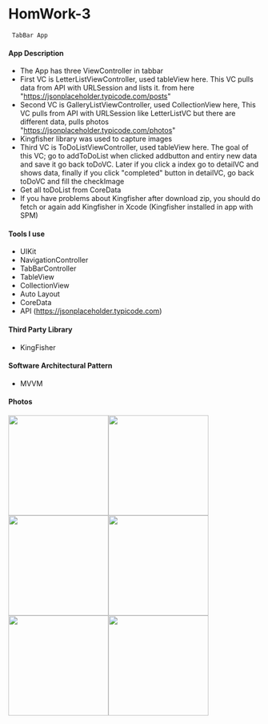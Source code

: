 # HomWork-3

     TabBar App

#### App Description
- The App has three ViewController in tabbar
- First VC is LetterListViewController, used tableView here. This VC pulls data from API with URLSession and lists it. from here "https://jsonplaceholder.typicode.com/posts"
- Second VC is GalleryListViewController, used CollectionView here, This VC pulls from API with URLSession like LetterListVC but there are different data, pulls photos "https://jsonplaceholder.typicode.com/photos"
- Kingfisher library was used to capture images
- Third VC is ToDoListViewController, used tableView here. The goal of this VC; go to addToDoList when clicked addbutton and entiry new data and save it go back toDoVC. Later if you click a index go to detailVC and shows data, finally if you click "completed" button in detailVC, go back toDoVC and fill the checkImage
- Get all toDoList from CoreData
- If you have problems about Kingfisher after download zip, you should do fetch or again add Kingfisher in Xcode (Kingfisher installed in app with SPM)

#### Tools I use
- UIKit
- NavigationController
- TabBarController
- TableView
- CollectionView
- Auto Layout
- CoreData
- API (https://jsonplaceholder.typicode.com)

#### Third Party Library
- KingFisher

#### Software Architectural Pattern
- MVVM

#### Photos

<img src = "https://user-images.githubusercontent.com/103687289/192141038-5e5a2177-9d3d-4c3c-92ef-f2416e908603.png" width="200" hight="200" /><img src = "https://user-images.githubusercontent.com/103687289/192141061-0c6fc3d0-d866-462e-ae02-80ae69b8df94.png" width="200" hight="200" /><img src = "https://user-images.githubusercontent.com/103687289/192141066-b3ba3751-f6cb-4db2-840a-7d8dd6a7a6a5.png" width="200" hight="200" /><img src = "https://user-images.githubusercontent.com/103687289/192141088-12c62c69-4b5e-4cce-bdf8-3e174255f068.png" width="200" hight="200" /><img src = "https://user-images.githubusercontent.com/103687289/192141099-90d8d3a8-8a56-4b25-916e-abf7f61e0e2a.png" width="200" hight="200" /><img src = "https://user-images.githubusercontent.com/103687289/192141127-ecb46f9d-9272-4431-93db-07ce5c2c7f39.png" width="200" hight="200" />

